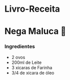 # Livro-Receita
# Nega Maluca :cake:



### Ingredientes

- 2 ovos
- 200ml de Leite
- 3 xicaras de Farinha
- 3/4 de xicara de óleo